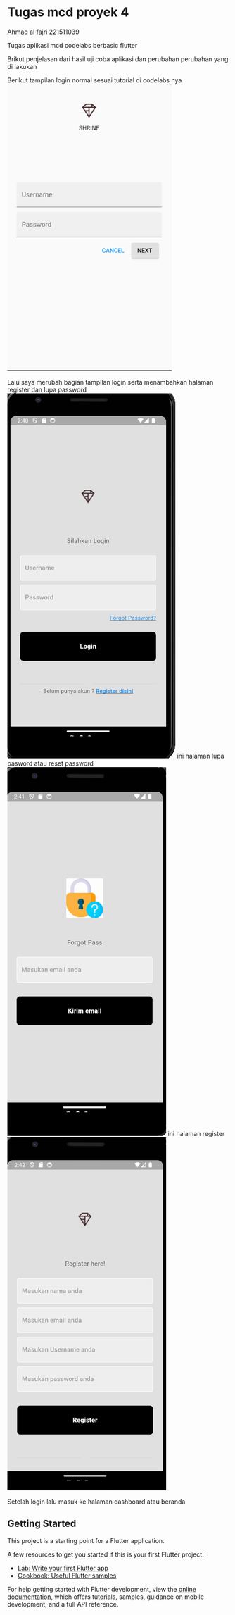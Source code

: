 # Tugas mcd proyek 4 

Ahmad al fajri 221511039

Tugas aplikasi mcd codelabs berbasic flutter 

Brikut penjelasan dari hasil uji coba aplikasi dan perubahan perubahan yang di lakukan 

Berikut tampilan login normal sesuai tutorial di codelabs nya 
 ![Nama Gambar](Login_normal.png) 

Lalu saya merubah bagian tampilan login serta menambahkan halaman register dan lupa password 
![Nama Gambar](login.png) 
ini halaman lupa pasword atau reset password
![Nama Gambar](forgot_pw.png) 
ini halaman register 
![Nama Gambar](register.png)

Setelah login lalu masuk ke halaman dashboard atau beranda


## Getting Started

This project is a starting point for a Flutter application.

A few resources to get you started if this is your first Flutter project:

- [Lab: Write your first Flutter app](https://docs.flutter.dev/get-started/codelab)
- [Cookbook: Useful Flutter samples](https://docs.flutter.dev/cookbook)

For help getting started with Flutter development, view the
[online documentation](https://docs.flutter.dev/), which offers tutorials,
samples, guidance on mobile development, and a full API reference.
